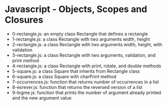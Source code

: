# Javascript - Objects, Scopes and Closures
* 0-rectangle.js: an empty class Rectangle that defines a rectangle
* 1-rectangle.js: a class Rectangle with two arguments width, height
* 2-rectangle.js: a class Rectangle with two arguments width, height, with validation
* 3-rectangle.js: a class Rectangle with two arguments, validation, and print method
* 4-rectangle.js: a class Rectangle with print, rotate, and double methods
* 5-square.js: a class Square that inherits from Rectangle class
* 6-square.js: a class Square with charPrint method
* 7-occurrences.js: function that returns number of occurrences in a list
* 8-esrever.js: function that returns the reversed version of a list
* 9-logme.js: function that prints the number of argument already printed and the new argument value
